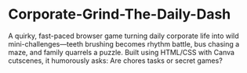 # Corporate-Grind-The-Daily-Dash
A quirky, fast-paced browser game turning daily corporate life into wild mini-challenges—teeth brushing becomes rhythm battle, bus chasing a maze, and family quarrels a puzzle. Built using HTML/CSS with Canva cutscenes, it humorously asks: Are chores tasks or secret games?
